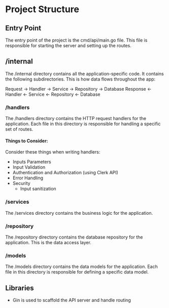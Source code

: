 # Project Structure

## Entry Point

The entry point of the project is the cmd/api/main.go file. This file is responsible for starting the server and setting up the routes.

## /internal

The /internal directory contains all the application-specific code. It contains the following subdirectories. This is how data flows throughout the app:

Request → Handler → Service → Repository → Database
Response ← Handler ← Service ← Repository ← Database

### /handlers

The /handlers directory contains the HTTP request handlers for the application. Each file in this directory is responsible for handling a specific set of routes.

#### Things to Consider:

Consider these things when writing handlers:

- Inputs Parameters
- Input Validation
- Authentication and Authorization (using Clerk API)
- Error Handling
- Security
  - Input sanitization

### /services

The /services directory contains the business logic for the application.

### /repository

The /repository directory contains the database repository for the application. This is the data access layer.

### /models

The /models directory contains the data models for the application. Each file in this directory is responsible for defining a specific data model.

## Libraries

- Gin is used to scaffold the API server and handle routing
